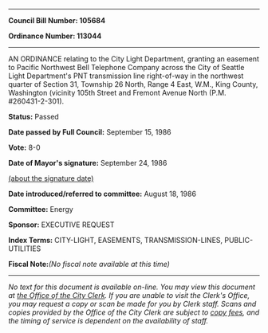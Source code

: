 

********

**Council Bill Number: 105684**
   
**Ordinance Number: 113044**
********

 AN ORDINANCE relating to the City Light Department, granting an easement to Pacific Northwest Bell Telephone Company across the City of Seattle Light Department's PNT transmission line right-of-way in the northwest quarter of Section 31, Township 26 North, Range 4 East, W.M., King County, Washington (vicinity 105th Street and Fremont Avenue North (P.M. #260431-2-301).

**Status:** Passed
   
**Date passed by Full Council:** September 15, 1986
   
**Vote:** 8-0
   
**Date of Mayor's signature:** September 24, 1986
   
[(about the signature date)](/~public/approvaldate.htm)
   
   
   
**Date introduced/referred to committee:** August 18, 1986
   
**Committee:** Energy
   
**Sponsor:** EXECUTIVE REQUEST
   
   
**Index Terms:** CITY-LIGHT, EASEMENTS, TRANSMISSION-LINES, PUBLIC-UTILITIES

**Fiscal Note:**_(No fiscal note available at this time)_
********

_No text for this document is available on-line. You may view this document at [the Office of the City Clerk](http://www.seattle.gov/leg/clerk/contactUs.htm). If you are unable to visit the Clerk's Office, you may request a copy or scan be made for you by Clerk staff. Scans and copies provided by the Office of the City Clerk are subject to [copy fees](http://clerk.seattle.gov/~public/clerkfees.htm), and the timing of service is dependent on the availability of staff._


